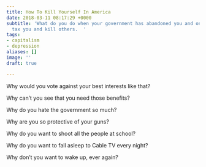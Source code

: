 ```yaml
---
title: How To Kill Yourself In America
date: 2018-03-11 08:17:29 +0000
subtitle: 'What do you do when your government has abandoned you and only exists to
  tax you and kill others.  '
tags:
- capitalism
- depression
aliases: []
image: ''
draft: true

---
```

Why would you vote against your best interests like that? 

Why can’t you see that you need those benefits? 

Why do you hate the government so much?

Why are you so protective of your guns? 

Why do you want to shoot all the people at school?

Why do you want to fall asleep to Cable TV every night?

Why don’t you want to wake up, ever again?